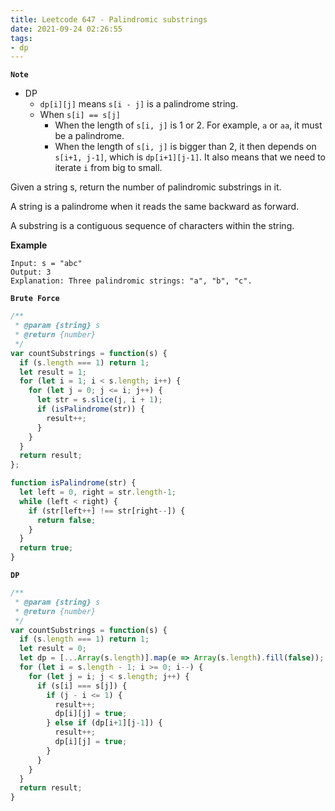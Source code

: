 ```yaml
---
title: Leetcode 647 - Palindromic substrings
date: 2021-09-24 02:26:55
tags:
- dp
---
```

**`Note`**
- DP
  - `dp[i][j]` means `s[i - j]` is a palindrome string.
  - When `s[i] == s[j]`
    - When the length of `s[i, j]` is 1 or 2. For example, `a` or `aa`, it must be a palindrome.
    - When the length of `s[i, j]` is bigger than 2, it then depends on `s[i+1, j-1]`, which is `dp[i+1][j-1]`. It also means that we need to iterate `i` from big to small.

Given a string s, return the number of palindromic substrings in it.

A string is a palindrome when it reads the same backward as forward.

A substring is a contiguous sequence of characters within the string.

**Example**
```
Input: s = "abc"
Output: 3
Explanation: Three palindromic strings: "a", "b", "c".
```

**`Brute Force`**
```javascript
/**
 * @param {string} s
 * @return {number}
 */
var countSubstrings = function(s) {
  if (s.length === 1) return 1;
  let result = 1;
  for (let i = 1; i < s.length; i++) {
    for (let j = 0; j <= i; j++) {
      let str = s.slice(j, i + 1);
      if (isPalindrome(str)) {
        result++; 
      }
    }
  }
  return result;
};

function isPalindrome(str) {
  let left = 0, right = str.length-1;
  while (left < right) {
    if (str[left++] !== str[right--]) {
      return false;
    }
  }
  return true;
}
```

**`DP`**
```javascript
/**
 * @param {string} s
 * @return {number}
 */
var countSubstrings = function(s) {
  if (s.length === 1) return 1;
  let result = 0;
  let dp = [...Array(s.length)].map(e => Array(s.length).fill(false));
  for (let i = s.length - 1; i >= 0; i--) {
    for (let j = i; j < s.length; j++) {
      if (s[i] === s[j]) {
        if (j - i <= 1) {
          result++;
          dp[i][j] = true;
        } else if (dp[i+1][j-1]) {
          result++;
          dp[i][j] = true;
        }
      }
    }
  }
  return result;
}
```